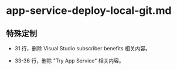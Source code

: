 # app-service-deploy-local-git.md

## 特殊定制

* 31 行，删除 Visual Studio subscriber benefits 相关内容。

* 33-36 行，删除 "Try App Service" 相关内容。